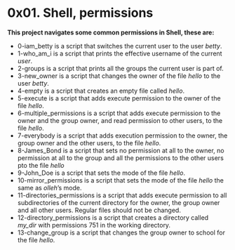 # 0x01. Shell, permissions 
 
**This project navigates some common permissions in Shell, these are:** 


 - 0-iam_betty is a script that switches the current user to the user *betty*.
 - 1-who_am_i is a script that prints the effective username of the current *user*.
 - 2-groups is a script that prints all the groups the current user is part of.
 - 3-new_owner is a script that changes the owner of the file *hello* to the user *betty*.
 - 4-empty is  a script that creates an empty file called *hello*.
 - 5-execute is a script that adds execute permission to the owner of the file *hello*.
 - 6-multiple_permissions is  a script that adds execute permission to the owner and the group owner, and read permission to other users, to the file *hello*.
 - 7-everybody is a script that adds execution permission to the owner, the group owner and the other users, to the file *hello*.
 - 8-James_Bond is a script that sets no permission at all to the owner, no permission at all to the group and all the permissions to the other users pto the file *hello*
 - 9-John_Doe is a script that sets the mode of the file *hello*.
 - 10-mirror_permissions is a script that sets the mode of the file *hello* the same as *olleh*’s mode.
 - 11-directories_permissions is a script that adds execute permission to all subdirectories of the current directory for the owner, the group owner and all other users. Regular files should not be changed.
 - 12-directory_permissions is a script that creates a directory called *my_dir* with permissions 751 in the working directory.
 - 13-change_group is a script that changes the group owner to school for the file *hello*.

